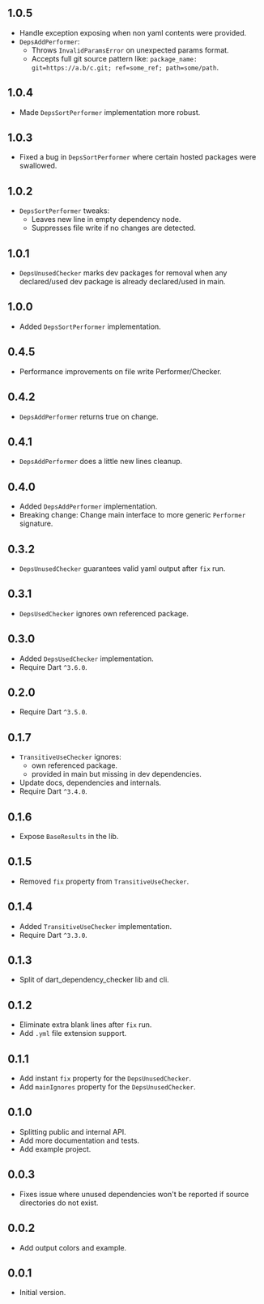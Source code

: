 ## 1.0.5

- Handle exception exposing when non yaml contents were provided.
- `DepsAddPerformer`:
    - Throws `InvalidParamsError` on unexpected params format.
    - Accepts full git source pattern like: `package_name: git=https://a.b/c.git; ref=some_ref; path=some/path`.

## 1.0.4

- Made `DepsSortPerformer` implementation more robust.

## 1.0.3

- Fixed a bug in `DepsSortPerformer` where certain hosted packages were swallowed.

## 1.0.2

- `DepsSortPerformer` tweaks:
    - Leaves new line in empty dependency node.
    - Suppresses file write if no changes are detected.

## 1.0.1

- `DepsUnusedChecker` marks dev packages for removal when any declared/used dev package is already declared/used in
  main.

## 1.0.0

- Added `DepsSortPerformer` implementation.

## 0.4.5

- Performance improvements on file write Performer/Checker.

## 0.4.2

- `DepsAddPerformer` returns true on change.

## 0.4.1

- `DepsAddPerformer` does a little new lines cleanup.

## 0.4.0

- Added `DepsAddPerformer` implementation.
- Breaking change: Change main interface to more generic `Performer` signature.

## 0.3.2

- `DepsUnusedChecker` guarantees valid yaml output after `fix` run.

## 0.3.1

- `DepsUsedChecker` ignores own referenced package.

## 0.3.0

- Added `DepsUsedChecker` implementation.
- Require Dart `^3.6.0`.

## 0.2.0

- Require Dart `^3.5.0`.

## 0.1.7

- `TransitiveUseChecker` ignores:
    - own referenced package.
    - provided in main but missing in dev dependencies.
- Update docs, dependencies and internals.
- Require Dart `^3.4.0`.

## 0.1.6

- Expose `BaseResults` in the lib.

## 0.1.5

- Removed `fix` property from `TransitiveUseChecker`.

## 0.1.4

- Added `TransitiveUseChecker` implementation.
- Require Dart `^3.3.0`.

## 0.1.3

- Split of dart_dependency_checker lib and cli.

## 0.1.2

- Eliminate extra blank lines after `fix` run.
- Add `.yml` file extension support.

## 0.1.1

- Add instant `fix` property for the `DepsUnusedChecker`.
- Add `mainIgnores` property for the `DepsUnusedChecker`.

## 0.1.0

- Splitting public and internal API.
- Add more documentation and tests.
- Add example project.

## 0.0.3

- Fixes issue where unused dependencies won't be reported if source directories do not exist.

## 0.0.2

- Add output colors and example.

## 0.0.1

- Initial version.
